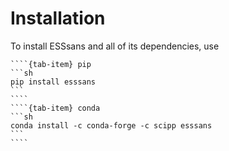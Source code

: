 # Installation

To install ESSsans and all of its dependencies, use

`````{tab-set}
````{tab-item} pip
```sh
pip install esssans
```
````
````{tab-item} conda
```sh
conda install -c conda-forge -c scipp esssans
```
````
`````
